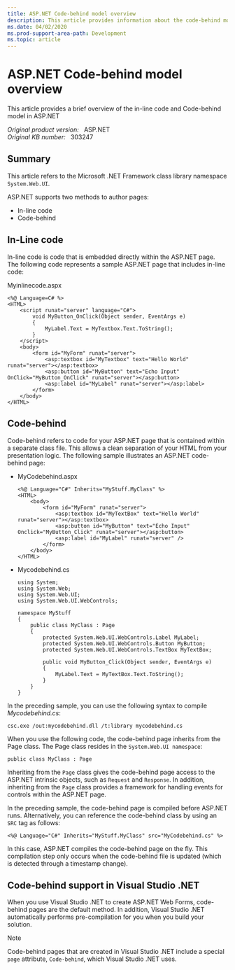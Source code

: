 ```yaml
---
title: ASP.NET Code-behind model overview
description: This article provides information about the code-behind model that is introduced in ASP.NET.
ms.date: 04/02/2020
ms.prod-support-area-path: Development
ms.topic: article
---
```

# ASP.NET Code-behind model overview

This article provides a brief overview of the in-line code and Code-behind model in ASP.NET

_Original product version:_ &nbsp; ASP.NET  
_Original KB number:_ &nbsp; 303247

## Summary

This article refers to the Microsoft .NET Framework class library namespace `System.Web.UI`.

ASP.NET supports two methods to author pages:

- In-line code
- Code-behind

## In-Line code

In-line code is code that is embedded directly within the ASP.NET page. The following code represents a sample ASP.NET page that includes in-line code:

Myinlinecode.aspx

```aspx-csharp
<%@ Language=C# %>
<HTML>
    <script runat="server" language="C#">
        void MyButton_OnClick(Object sender, EventArgs e)
        {
            MyLabel.Text = MyTextbox.Text.ToString();
        }
    </script>
    <body>
        <form id="MyForm" runat="server">
            <asp:textbox id="MyTextbox" text="Hello World" runat="server"></asp:textbox>
            <asp:button id="MyButton" text="Echo Input" OnClick="MyButton_OnClick" runat="server"></asp:button>
            <asp:label id="MyLabel" runat="server"></asp:label>
        </form>
    </body>
</HTML>
```

## Code-behind

Code-behind refers to code for your ASP.NET page that is contained within a separate class file. This allows a clean separation of your HTML from your presentation logic. The following sample illustrates an ASP.NET code-behind page:

- MyCodebehind.aspx

    ```aspx-csharp
    <%@ Language="C#" Inherits="MyStuff.MyClass" %>
    <HTML>
        <body>
            <form id="MyForm" runat="server">
                <asp:textbox id="MyTextBox" text="Hello World" runat="server"></asp:textbox>
                <asp:button id="MyButton" text="Echo Input" Onclick="MyButton_Click" runat="server"></asp:button>
                <asp:label id="MyLabel" runat="server" />
            </form>
        </body>
    </HTML>
    ```

- Mycodebehind.cs

    ```aspx-csharp
    using System;
    using System.Web;
    using System.Web.UI;
    using System.Web.UI.WebControls;

    namespace MyStuff
    {
        public class MyClass : Page
        {
            protected System.Web.UI.WebControls.Label MyLabel;
            protected System.Web.UI.WebControls.Button MyButton;
            protected System.Web.UI.WebControls.TextBox MyTextBox;

            public void MyButton_Click(Object sender, EventArgs e)
            {
                MyLabel.Text = MyTextBox.Text.ToString();
            }
        }
    }
    ```

In the preceding sample, you can use the following syntax to compile *Mycodebehind.cs*:

```console
csc.exe /out:mycodebehind.dll /t:library mycodebehind.cs
```

When you use the following code, the code-behind page inherits from the Page class. The Page class resides in the `System.Web.UI namespace`:

```aspx-csharp
public class MyClass : Page
```

Inheriting from the `Page` class gives the code-behind page access to the ASP.NET intrinsic objects, such as `Request` and `Response`. In addition, inheriting from the `Page` class provides a framework for handling events for controls within the ASP.NET page.

In the preceding sample, the code-behind page is compiled before ASP.NET runs. Alternatively, you can reference the code-behind class by using an `SRC` tag as follows:

```aspx-csharp
<%@ Language="C#" Inherits="MyStuff.MyClass" src="MyCodebehind.cs" %>
```

In this case, ASP.NET compiles the code-behind page on the fly. This compilation step only occurs when the code-behind file is updated (which is detected through a timestamp change).

## Code-behind support in Visual Studio .NET

When you use Visual Studio .NET to create ASP.NET Web Forms, code-behind pages are the default method. In addition, Visual Studio .NET automatically performs pre-compilation for you when you build your solution.

> [!NOTE]
> Code-behind pages that are created in Visual Studio .NET include a special `page` attribute, `Code-behind`, which Visual Studio .NET uses.
